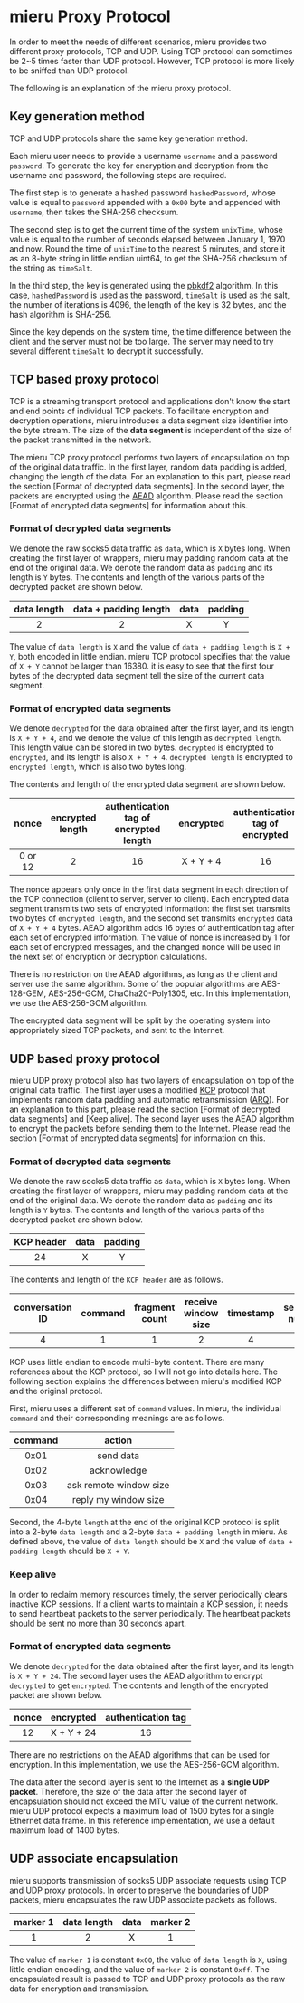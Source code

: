 # mieru Proxy Protocol

In order to meet the needs of different scenarios, mieru provides two different proxy protocols, TCP and UDP. Using TCP protocol can sometimes be 2~5 times faster than UDP protocol. However, TCP protocol is more likely to be sniffed than UDP protocol.

The following is an explanation of the mieru proxy protocol.

## Key generation method

TCP and UDP protocols share the same key generation method.

Each mieru user needs to provide a username `username` and a password `password`. To generate the key for encryption and decryption from the username and password, the following steps are required.

The first step is to generate a hashed password `hashedPassword`, whose value is equal to `password` appended with a `0x00` byte and appended with `username`, then takes the SHA-256 checksum.

The second step is to get the current time of the system `unixTime`, whose value is equal to the number of seconds elapsed between January 1, 1970 and now. Round the time of `unixTime` to the nearest 5 minutes, and store it as an 8-byte string in little endian uint64, to get the SHA-256 checksum of the string as `timeSalt`.

In the third step, the key is generated using the [pbkdf2](https://en.wikipedia.org/wiki/PBKDF2) algorithm. In this case, `hashedPassword` is used as the password, `timeSalt` is used as the salt, the number of iterations is 4096, the length of the key is 32 bytes, and the hash algorithm is SHA-256.

Since the key depends on the system time, the time difference between the client and the server must not be too large. The server may need to try several different `timeSalt` to decrypt it successfully.

## TCP based proxy protocol

TCP is a streaming transport protocol and applications don't know the start and end points of individual TCP packets. To facilitate encryption and decryption operations, mieru introduces a data segment size identifier into the byte stream. The size of the **data segment** is independent of the size of the packet transmitted in the network.

The mieru TCP proxy protocol performs two layers of encapsulation on top of the original data traffic. In the first layer, random data padding is added, changing the length of the data. For an explanation to this part, please read the section [Format of decrypted data segments]. In the second layer, the packets are encrypted using the [AEAD](https://en.wikipedia.org/wiki/Authenticated_encryption) algorithm. Please read the section [Format of encrypted data segments] for information about this.

### Format of decrypted data segments

We denote the raw socks5 data traffic as `data`, which is `X` bytes long. When creating the first layer of wrappers, mieru may padding random data at the end of the original data. We denote the random data as `padding` and its length is `Y` bytes. The contents and length of the various parts of the decrypted packet are shown below.

| data length | data + padding length | data | padding |
| :----: | :----: | :----: | :----: |
| 2 | 2 | X | Y |

The value of `data length` is `X` and the value of `data + padding length` is `X + Y`, both encoded in little endian. mieru TCP protocol specifies that the value of `X + Y` cannot be larger than 16380. it is easy to see that the first four bytes of the decrypted data segment tell the size of the current data segment.

### Format of encrypted data segments

We denote `decrypted` for the data obtained after the first layer, and its length is `X + Y + 4`, and we denote the value of this length as `decrypted length`. This length value can be stored in two bytes. `decrypted` is encrypted to `encrypted`, and its length is also `X + Y + 4`. `decrypted length` is encrypted to `encrypted length`, which is also two bytes long.

The contents and length of the encrypted data segment are shown below.

| nonce | encrypted length | authentication tag of encrypted length | encrypted | authentication tag of encrypted |
| :----: | :----: | :----: | :----: | :----: |
| 0 or 12 | 2 | 16 | X + Y + 4 | 16 |

The nonce appears only once in the first data segment in each direction of the TCP connection (client to server, server to client). Each encrypted data segment transmits two sets of encrypted information: the first set transmits two bytes of `encrypted length`, and the second set transmits `encrypted` data of `X + Y + 4` bytes. AEAD algorithm adds 16 bytes of authentication tag after each set of encrypted information. The value of nonce is increased by 1 for each set of encrypted messages, and the changed nonce will be used in the next set of encryption or decryption calculations.

There is no restriction on the AEAD algorithms, as long as the client and server use the same algorithm. Some of the popular algorithms are AES-128-GEM, AES-256-GCM, ChaCha20-Poly1305, etc. In this implementation, we use the AES-256-GCM algorithm.

The encrypted data segment will be split by the operating system into appropriately sized TCP packets, and sent to the Internet.

## UDP based proxy protocol

mieru UDP proxy protocol also has two layers of encapsulation on top of the original data traffic. The first layer uses a modified [KCP](https://github.com/skywind3000/kcp) protocol that implements random data padding and automatic retransmission ([ARQ](https://en.wikipedia.org/wiki/Automatic_repeat_request)). For an explanation to this part, please read the section [Format of decrypted data segments] and [Keep alive]. The second layer uses the AEAD algorithm to encrypt the packets before sending them to the Internet. Please read the section [Format of encrypted data segments] for information on this.

### Format of decrypted data segments

We denote the raw socks5 data traffic as `data`, which is `X` bytes long. When creating the first layer of wrappers, mieru may padding random data at the end of the original data. We denote the random data as `padding` and its length is `Y` bytes. The contents and length of the various parts of the decrypted packet are shown below.

| KCP header | data | padding |
| :----: | :----: | :----: |
| 24 | X | Y |

The contents and length of the `KCP header` are as follows.

| conversation ID | command | fragment count | receive window size | timestamp | sequence number | unacknowledged sequence number | data length | data + padding length |
| :----: | :----: | :----: | :----: | :----: | :----: | :----: | :----: | :----: |
| 4 | 1 | 1 | 2 | 4 | 4 | 4 | 2 | 2 |

KCP uses little endian to encode multi-byte content. There are many references about the KCP protocol, so I will not go into details here. The following section explains the differences between mieru's modified KCP and the original protocol.

First, mieru uses a different set of `command` values. In mieru, the individual `command` and their corresponding meanings are as follows.

| command | action |
| :----: | :----: |
| 0x01 | send data |
| 0x02 | acknowledge |
| 0x03 | ask remote window size |
| 0x04 | reply my window size |

Second, the 4-byte `length` at the end of the original KCP protocol is split into a 2-byte `data length` and a 2-byte `data + padding length` in mieru. As defined above, the value of `data length` should be `X` and the value of `data + padding length` should be `X + Y`.

### Keep alive

In order to reclaim memory resources timely, the server periodically clears inactive KCP sessions. If a client wants to maintain a KCP session, it needs to send heartbeat packets to the server periodically. The heartbeat packets should be sent no more than 30 seconds apart.

### Format of encrypted data segments

We denote `decrypted` for the data obtained after the first layer, and its length is `X + Y + 24`. The second layer uses the AEAD algorithm to encrypt `decrypted` to get `encrypted`. The contents and length of the encrypted packet are shown below.

| nonce | encrypted | authentication tag |
| :----: | :----: | :----: |
| 12 | X + Y + 24 | 16 |

There are no restrictions on the AEAD algorithms that can be used for encryption. In this implementation, we use the AES-256-GCM algorithm.

The data after the second layer is sent to the Internet as a **single UDP packet**. Therefore, the size of the data after the second layer of encapsulation should not exceed the MTU value of the current network. mieru UDP protocol expects a maximum load of 1500 bytes for a single Ethernet data frame. In this reference implementation, we use a default maximum load of 1400 bytes.

## UDP associate encapsulation

mieru supports transmission of socks5 UDP associate requests using TCP and UDP proxy protocols. In order to preserve the boundaries of UDP packets, mieru encapsulates the raw UDP associate packets as follows.

| marker 1 | data length | data | marker 2 |
| :----: | :----: | :----: | :----: |
| 1 | 2 | X | 1 |

The value of `marker 1` is constant `0x00`, the value of `data length` is `X`, using little endian encoding, and the value of `marker 2` is constant `0xff`. The encapsulated result is passed to TCP and UDP proxy protocols as the raw data for encryption and transmission.
